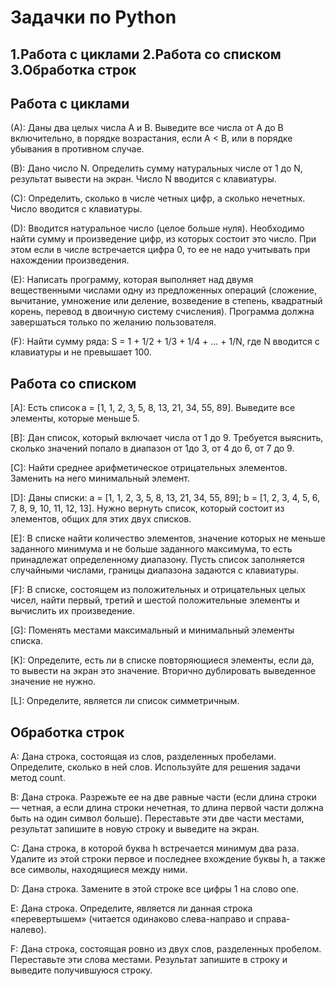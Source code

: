 # Задачки по Python

## 1.Работа с циклами 2.Работа со списком 3.Обработка строк

## Работа с циклами
(А):  Даны два целых числа A и В. Выведите все числа от A до B включительно, в порядке возрастания, если A < B, или в порядке убывания в противном случае.

(B):  Дано число N. Определить сумму натуральных числе от 1 до N, результат вывести на экран. Число N вводится с клавиатуры.

(C):  Определить, сколько в числе четных цифр, а сколько нечетных. Число вводится с клавиатуры.

(D):  Вводится натуральное число (целое больше нуля). Необходимо найти сумму и произведение цифр, из которых состоит это число. При этом если в числе встречается цифра 0, то ее не надо учитывать при нахождении произведения.

(E):  Написать программу, которая выполняет над двумя вещественными числами одну из предложенных операций (сложение, вычитание, умножение или деление, возведение в степень, квадратный корень, перевод в двоичную систему счисления). Программа должна завершаться только по желанию пользователя.

(F):  Найти сумму ряда: S = 1 + 1/2 + 1/3 + 1/4 + … + 1/N, где N вводится с клавиатуры и не превышает 100.

## Работа со списком
[A]:  Есть список a = [1, 1, 2, 3, 5, 8, 13, 21, 34, 55, 89]. Выведите все элементы, которые меньше 5.

[B]:  Дан список, который включает числа от 1 до 9. Требуется выяснить, сколько значений попало в диапазон  от 1до 3, от 4 до 6, от 7 до 9.

[C]:  Найти среднее арифметическое отрицательных элементов. Заменить на него минимальный элемент. 

[D]:  Даны списки: a = [1, 1, 2, 3, 5, 8, 13, 21, 34, 55, 89]; b = [1, 2, 3, 4, 5, 6, 7, 8, 9, 10, 11, 12, 13]. Нужно вернуть список, который состоит из элементов, общих для этих двух списков.

[E]:  В списке найти количество элементов, значение которых не меньше заданного минимума и не больше заданного максимума, то есть принадлежат определенному диапазону. Пусть список заполняется случайными числами, границы диапазона задаются с клавиатуры.

[F]:  В списке, состоящем из положительных и отрицательных целых чисел, найти первый, третий и шестой положительные элементы и вычислить их произведение.

[G]:  Поменять местами максимальный и минимальный элементы списка.

[K]:  Определите, есть ли в списке повторяющиеся элементы, если да, то вывести на экран это значение. Вторично дублировать выведенное значение не нужно.

[L]:  Определите, является ли список симметричным.

## Обработка строк
A:   Дана строка, состоящая из слов, разделенных пробелами. Определите, сколько в ней слов. Используйте для решения задачи метод count.

B:   Дана строка. Разрежьте ее на две равные части (если длина строки — четная, а если длина строки нечетная, то длина первой части должна быть на один символ больше). Переставьте эти две части местами, результат запишите в новую строку и выведите на экран.

C:   Дана строка, в которой буква h встречается минимум два раза. Удалите из этой строки первое и последнее вхождение буквы h, а также все символы, находящиеся между ними.

D:   Дана строка. Замените в этой строке все цифры 1 на слово one.

E:    Дана строка. Определите, является ли данная строка «перевертышем» (читается одинаково слева-направо и справа-налево).

F:    Дана строка, состоящая ровно из двух слов, разделенных пробелом. Переставьте эти слова местами. Результат запишите в строку и выведите получившуюся строку.
